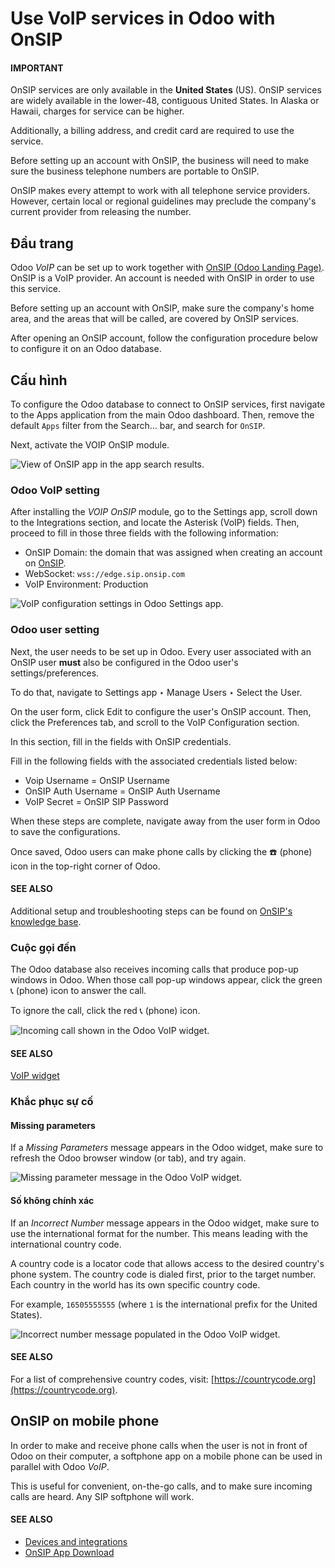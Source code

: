 # Use VoIP services in Odoo with OnSIP

#### IMPORTANT
OnSIP  services are only available in the **United
States** (US). OnSIP  services are widely available in
the lower-48, contiguous United States. In Alaska or Hawaii, charges for service can be higher.

Additionally, a  billing address, and  credit
card are required to use the service.

Before setting up an account with OnSIP, the business will need to make sure the business
telephone numbers are portable to OnSIP.

OnSIP makes every attempt to work with all telephone service providers. However, certain local or
regional guidelines may preclude the company's current provider from releasing the number.

## Đầu trang

Odoo *VoIP* can be set up to work together with [OnSIP (Odoo Landing Page)](https://info.onsip.com/odoo/). OnSIP is a VoIP provider. An account is needed with OnSIP in order
to use this service.

Before setting up an account with OnSIP, make sure the company's home area, and the areas that will
be called, are covered by OnSIP services.

After opening an OnSIP account, follow the configuration procedure below to configure it on an Odoo
database.

## Cấu hình

To configure the Odoo database to connect to OnSIP services, first navigate to the
Apps application from the main Odoo dashboard. Then, remove the default `Apps`
filter from the Search... bar, and search for `OnSIP`.

Next, activate the VOIP OnSIP module.

![View of OnSIP app in the app search results.](onsip/install-onsip.png)

### Odoo VoIP setting

After installing the *VOIP OnSIP* module, go to the Settings app, scroll down to
the Integrations section, and locate the Asterisk (VoIP) fields. Then,
proceed to fill in those three fields with the following information:

- OnSIP Domain: the domain that was assigned when creating an account on [OnSIP](https://www.onsip.com/).
- WebSocket: `wss://edge.sip.onsip.com`
- VoIP Environment: Production

![VoIP configuration settings in Odoo Settings app.](onsip/asterisk-setting.png)

### Odoo user setting

Next, the user needs to be set up in Odoo. Every user associated with an OnSIP user **must** also be
configured in the Odoo user's settings/preferences.

To do that, navigate to Settings app ‣ Manage Users ‣ Select the User.

On the user form, click Edit to configure the user's OnSIP account. Then, click the
Preferences tab, and scroll to the VoIP Configuration section.

In this section, fill in the fields with OnSIP credentials.

Fill in the following fields with the associated credentials listed below:

- Voip Username = OnSIP Username
- OnSIP Auth Username = OnSIP Auth Username
- VoIP Secret = OnSIP SIP Password

When these steps are complete, navigate away from the user form in Odoo to save the configurations.

Once saved, Odoo users can make phone calls by clicking the ☎️ (phone) icon in the
top-right corner of Odoo.

#### SEE ALSO
Additional setup and troubleshooting steps can be found on [OnSIP's knowledge base](https://support.onsip.com/hc/en-us).

### Cuộc gọi đến

The Odoo database also receives incoming calls that produce pop-up windows in Odoo. When those call
pop-up windows appear, click the green 📞 (phone) icon to answer the call.

To ignore the call, click the red 📞 (phone) icon.

![Incoming call shown in the Odoo VoIP widget.](onsip/incoming-call.png)

#### SEE ALSO
[VoIP widget](voip_widget.md)

### Khắc phục sự cố

#### Missing parameters

If a *Missing Parameters* message appears in the Odoo widget, make sure to refresh the Odoo browser
window (or tab), and try again.

![Missing parameter message in the Odoo VoIP widget.](onsip/onsip04.png)

#### Số không chính xác

If an *Incorrect Number* message appears in the Odoo widget, make sure to use the international
format for the number. This means leading with the international country code.

A country code is a locator code that allows access to the desired country's phone system. The
country code is dialed first, prior to the target number. Each country in the world has its own
specific country code.

For example, `16505555555` (where `1` is the international prefix for the United States).

![Incorrect number message populated in the Odoo VoIP widget.](onsip/onsip05.png)

#### SEE ALSO
For a list of comprehensive country codes, visit: [https://countrycode.org](https://countrycode.org).

## OnSIP on mobile phone

In order to make and receive phone calls when the user is not in front of Odoo on their computer, a
softphone app on a mobile phone can be used in parallel with Odoo *VoIP*.

This is useful for convenient, on-the-go calls, and to make sure incoming calls are heard. Any SIP
softphone will work.

#### SEE ALSO
- [Devices and integrations](devices_integrations.md)
- [OnSIP App Download](https://www.onsip.com/app/download)
